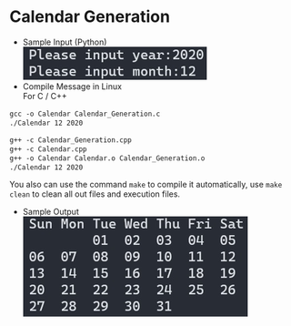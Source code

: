 # Calendar Generation  
- Sample Input (Python)  
![Python Input](https://raw.githubusercontent.com/YangYeh-PD/Calendar_Generation/master/Python_Input.jpg)  
- Compile Message in Linux  
For C / C++  
```
gcc -o Calendar Calendar_Generation.c  
./Calendar 12 2020  
```   
``` 
g++ -c Calendar_Generation.cpp  
g++ -c Calendar.cpp  
g++ -o Calendar Calendar.o Calendar_Generation.o  
./Calendar 12 2020  
```  
You also can use the command `make` to compile it automatically, 
use `make clean` to clean all out files and execution files.  
- Sample Output  
![Output](https://raw.githubusercontent.com/YangYeh-PD/Calendar_Generation/master/Output.jpg)